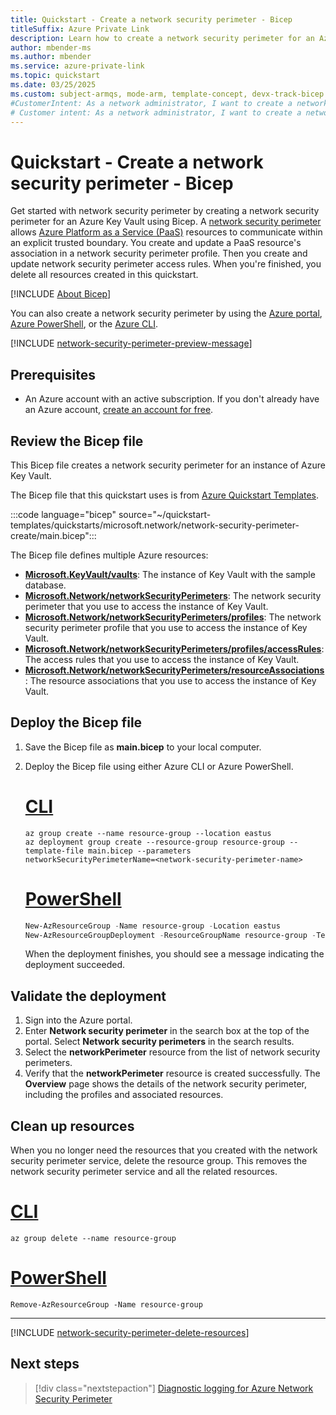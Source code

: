 ```yaml
---
title: Quickstart - Create a network security perimeter - Bicep
titleSuffix: Azure Private Link
description: Learn how to create a network security perimeter for an Azure resource using Bicep. This example demonstrates the creation of a network security perimeter for an Azure Key Vault.
author: mbender-ms
ms.author: mbender
ms.service: azure-private-link
ms.topic: quickstart
ms.date: 03/25/2025   
ms.custom: subject-armqs, mode-arm, template-concept, devx-track-bicep
#CustomerIntent: As a network administrator, I want to create a network security perimeter for an Azure resource in the Bicep, so that I can control the network traffic to and from the resource.
# Customer intent: As a network administrator, I want to create a network security perimeter for an Azure Key Vault using Bicep, so that I can manage network traffic securely within a defined boundary.
---
```


# Quickstart - Create a network security perimeter - Bicep

Get started with network security perimeter by creating a network security perimeter for an Azure Key Vault using Bicep. A [network security perimeter](network-security-perimeter-concepts.md) allows [Azure Platform as a Service (PaaS)](./network-security-perimeter-concepts.md#onboarded-private-link-resources) resources to communicate within an explicit trusted boundary. You create and update a PaaS resource's association in a network security perimeter profile. Then you create and update network security perimeter access rules. When you're finished, you delete all resources created in this quickstart.

[!INCLUDE [About Bicep](~/reusable-content/ce-skilling/azure/includes/resource-manager-quickstart-bicep-introduction.md)]

You can also create a network security perimeter by using the [Azure portal](create-network-security-perimeter-portal.md), [Azure PowerShell](create-network-security-perimeter-powershell.md), or the [Azure CLI](create-network-security-perimeter-cli.md).

[!INCLUDE [network-security-perimeter-preview-message](../../includes/network-security-perimeter-preview-message.md)]

## Prerequisites

- An Azure account with an active subscription. If you don't already have an Azure account, [create an account for free](https://azure.microsoft.com/free/?WT.mc_id=A261C142F).

## Review the Bicep file

This Bicep file creates a network security perimeter for an instance of Azure Key Vault.

The Bicep file that this quickstart uses is from [Azure Quickstart Templates](https://github.com/azure/azure-quickstart-templates/tree/master/quickstarts/microsoft.network/network-security-perimeter-create).

:::code language="bicep" source="~/quickstart-templates/quickstarts/microsoft.network/network-security-perimeter-create/main.bicep":::


The Bicep file defines multiple Azure resources:

- [**Microsoft.KeyVault/vaults**](/azure/templates/microsoft.keyvault/vaults): The instance of Key Vault with the sample database.
- [**Microsoft.Network/networkSecurityPerimeters**](/azure/templates/microsoft.network/networksecurityperimeters): The network security perimeter that you use to access the instance of Key Vault.
- [**Microsoft.Network/networkSecurityPerimeters/profiles**](/azure/templates/microsoft.network/networksecurityperimeters/profiles): The network security perimeter profile that you use to access the instance of Key Vault.
- [**Microsoft.Network/networkSecurityPerimeters/profiles/accessRules**](/azure/templates/microsoft.network/networksecurityperimeters/profiles/accessrules): The access rules that you use to access the instance of Key Vault.
- [**Microsoft.Network/networkSecurityPerimeters/resourceAssociations**](/azure/templates/microsoft.network/networksecurityperimeters/resourceassociations): The resource associations that you use to access the instance of Key Vault.

## Deploy the Bicep file

1. Save the Bicep file as **main.bicep** to your local computer.
1. Deploy the Bicep file using either Azure CLI or Azure PowerShell.

    # [CLI](#tab/CLI)

    ```azurecli
    az group create --name resource-group --location eastus
    az deployment group create --resource-group resource-group --template-file main.bicep --parameters
    networkSecurityPerimeterName=<network-security-perimeter-name>
    ```
    # [PowerShell](#tab/PowerShell)

    ```powershell
    New-AzResourceGroup -Name resource-group -Location eastus
    New-AzResourceGroupDeployment -ResourceGroupName resource-group -TemplateFile main.bicep
    ```

    When the deployment finishes, you should see a message indicating the deployment succeeded.

## Validate the deployment

1. Sign into the Azure portal.
1. Enter **Network security perimeter** in the search box at the top of the portal. Select **Network security perimeters** in the search results.
1. Select the **networkPerimeter** resource from the list of network security perimeters.
1. Verify that the **networkPerimeter** resource is created successfully. The **Overview** page shows the details of the network security perimeter, including the profiles and associated resources.

## Clean up resources

When you no longer need the resources that you created with the network security perimeter service, delete the resource group. This removes the network security perimeter service and all the related resources.

# [CLI](#tab/CLI)

```azurecli-interactive
az group delete --name resource-group
```

# [PowerShell](#tab/PowerShell)

```azurepowershell-interactive
Remove-AzResourceGroup -Name resource-group
```
---

[!INCLUDE [network-security-perimeter-delete-resources](../../includes/network-security-perimeter-delete-resources.md)]

## Next steps

> [!div class="nextstepaction"]
> [Diagnostic logging for Azure Network Security Perimeter](./network-security-perimeter-diagnostic-logs.md)
